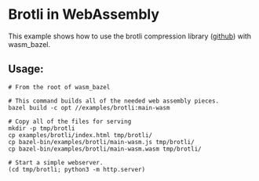 # Brotli in WebAssembly

This example shows how to use the brotli compression library ([github](https://github.com/google/brotli)) with wasm_bazel.

## Usage:

```
# From the root of wasm_bazel

# This command builds all of the needed web assembly pieces.
bazel build -c opt //examples/brotli:main-wasm

# Copy all of the files for serving
mkdir -p tmp/brotli
cp examples/brotli/index.html tmp/brotli/
cp bazel-bin/examples/brotli/main-wasm.js tmp/brotli/
cp bazel-bin/examples/brotli/main-wasm.wasm tmp/brotli/

# Start a simple webserver.
(cd tmp/brotli; python3 -m http.server)
```

